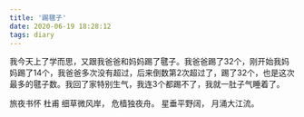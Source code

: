 ```yaml
---
title: '踢毽子'
date: 2020-06-19 18:28:12
tags: diary
---
```

我今天上了学而思，又跟我爸爸和妈妈踢了毽子。我爸爸踢了32个，刚开始我妈妈踢了14个，我爸爸多次没有超过，后来倒数第2次超过了，踢了32个，也是这次最多的毽子数。我回了家特别生气，我连3个都踢不了，我就一肚子气睡着了。


旅夜书怀
        杜甫
细草微风岸，
危樯独夜舟。
星垂平野阔，
月涌大江流。
